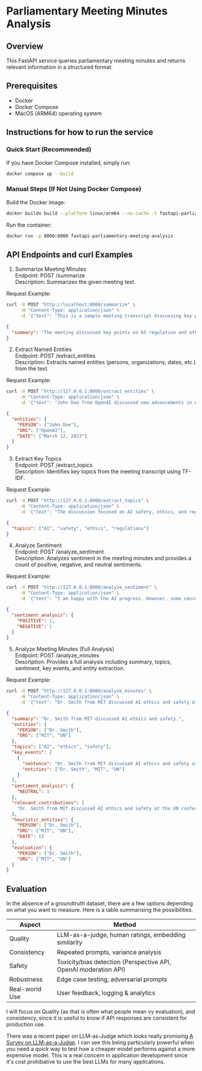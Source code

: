 # Parliamentary Meeting Minutes Analysis

## Overview

This FastAPI service queries parliamentary meeting minutes and returns relevant information in a structured format.

## Prerequisites

- Docker
- Docker Compose
- MacOS (ARM64) operating system

## Instructions for how to run the service

### **Quick Start (Recommended)**

If you have Docker Compose installed, simply run:

```sh
docker compose up --build
```

### Manual Steps (If Not Using Docker Compose)

Build the Docker image:

```sh
docker buildx build --platform linux/arm64 --no-cache -t fastapi-parliamentary-meeting-analysis --load .
```

Run the container:

```sh
docker run -p 8000:8000 fastapi-parliamentary-meeting-analysis
```

## API Endpoints and curl Examples

1. Summarize Meeting Minutes \
   Endpoint: POST /summarize \
   Description: Summarizes the given meeting text.

Request Example:

```sh
curl -X POST "http://localhost:8000/summarize" \
     -H "Content-Type: application/json" \
     -d '{"text": "This is a sample meeting transcript discussing key points on AI regulation and ethical concerns."}'

```

```json
{
  "summary": "The meeting discussed key points on AI regulation and ethical concerns."
}
```

2. Extract Named Entities \
   Endpoint: POST /extract_entities \
   Description: Extracts named entities (persons, organizations, dates, etc.) from the text.

Request Example:

```sh
curl -X POST "http://127.0.0.1:8000/extract_entities" \
     -H "Content-Type: application/json" \
     -d '{"text": "John Doe from OpenAI discussed new advancements in AI safety on March 12, 2023."}'

```

```json
{
  "entities": {
    "PERSON": ["John Doe"],
    "ORG": ["OpenAI"],
    "DATE": ["March 12, 2023"]
  }
}
```

3. Extract Key Topics \
   Endpoint: POST /extract_topics \
   Description: Identifies key topics from the meeting transcript using TF-IDF.

Request Example:

```sh
curl -X POST "http://127.0.0.1:8000/extract_topics" \
     -H "Content-Type: application/json" \
     -d '{"text": "The discussion focused on AI safety, ethics, and regulations."}'

```

```json
{
  "topics": ["AI", "safety", "ethics", "regulations"]
}
```

4. Analyze Sentiment \
   Endpoint: POST /analyze_sentiment \
   Description: Analyzes sentiment in the meeting minutes and provides a count of positive, negative, and neutral sentiments.

Request Example:

```sh
curl -X POST "http://127.0.0.1:8000/analyze_sentiment" \
     -H "Content-Type: application/json" \
     -d '{"text": "I am happy with the AI progress. However, some concerns remain about bias."}'
```

```json
{
  "sentiment_analysis": {
    "POSITIVE": 1,
    "NEGATIVE": 1
  }
}
```

5. Analyze Meeting Minutes (Full Analysis) \
   Endpoint: POST /analyze_minutes \
   Description: Provides a full analysis including summary, topics, sentiment, key events, and entity extraction.

Request Example:

```sh
curl -X POST "http://127.0.0.1:8000/analyze_minutes" \
     -H "Content-Type: application/json" \
     -d '{"text": "Dr. Smith from MIT discussed AI ethics and safety at the UN conference.", "entity": "Dr. Smith"}'
```

```json
{
  "summary": "Dr. Smith from MIT discussed AI ethics and safety.",
  "entities": {
    "PERSON": ["Dr. Smith"],
    "ORG": ["MIT", "UN"]
  },
  "topics": ["AI", "ethics", "safety"],
  "key_events": [
    {
      "sentence": "Dr. Smith from MIT discussed AI ethics and safety at the UN conference.",
      "entities": ["Dr. Smith", "MIT", "UN"]
    }
  ],
  "sentiment_analysis": {
    "NEUTRAL": 1
  },
  "relevant_contributions": [
    "Dr. Smith from MIT discussed AI ethics and safety at the UN conference."
  ],
  "heuristic_entities": {
    "PERSON": ["Dr. Smith"],
    "ORG": ["MIT", "UN"],
    "DATE": []
  },
  "evaluation": {
    "PERSON": ["Dr. Smith"],
    "ORG": ["MIT", "UN"]
  }
}
```

## Evaluation

In the absence of a groundtruth dataset, there are a few options depending on what you want to measure. Here is a table summarising the possibilities.

| Aspect         | Method                                                           |
| -------------- | ---------------------------------------------------------------- |
| Quality        | LLM-as-a-judge, human ratings, embedding similarity              |
| Consistency    | Repeated prompts, variance analysis                              |
| Safety         | Toxicity/bias detection (Perspective API, OpenAI moderation API) |
| Robustness     | Edge case testing, adversarial prompts                           |
| Real-world Use | User feedback, logging & analytics                               |

I will focus on Quality (as that is often what people mean vy evaluation), and consistency, since it is useful to know if API responses are consistent for production use.

There was a recent paper on LLM-as-Judge which looks really promising [A Survey on LLM-as-a-Judge](https://arxiv.org/pdf/2411.15594}). I can see this being particularly powerful when you need a quick way to test how a cheaper model performs against a more expensive model. This is a real concern in application development since it's cost prohibative to use the best LLMs for many applications.
